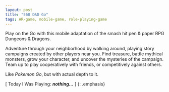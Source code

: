 ```yaml
---
layout: post
title: "568 D&D Go"
tags: AR-game, mobile-game, role-playing-game
---
```

Play on the Go with this mobile adaptation of the smash hit pen & paper RPG Dungeons & Dragons.

Adventure through your neighborhood by walking around, playing story campaigns created by other players near you.  Find treasure, battle mythical monsters, grow your character, and uncover the mysteries of the campaign.  Team up to play cooperatively with friends, or competitively against others.

Like *Pokemon Go*, but with actual depth to it.

[ Today I Was Playing: ***nothing...*** ]
{: .emphasis}